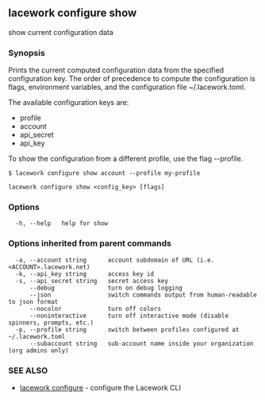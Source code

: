 ## lacework configure show

show current configuration data

### Synopsis

Prints the current computed configuration data from the specified configuration
key. The order of precedence to compute the configuration is flags, environment
variables, and the configuration file ~/.lacework.toml. 

The available configuration keys are:
* profile
* account
* api_secret
* api_key

To show the configuration from a different profile, use the flag --profile.

    $ lacework configure show account --profile my-profile

```
lacework configure show <config_key> [flags]
```

### Options

```
  -h, --help   help for show
```

### Options inherited from parent commands

```
  -a, --account string      account subdomain of URL (i.e. <ACCOUNT>.lacework.net)
  -k, --api_key string      access key id
  -s, --api_secret string   secret access key
      --debug               turn on debug logging
      --json                switch commands output from human-readable to json format
      --nocolor             turn off colors
      --noninteractive      turn off interactive mode (disable spinners, prompts, etc.)
  -p, --profile string      switch between profiles configured at ~/.lacework.toml
      --subaccount string   sub-account name inside your organization (org admins only)
```

### SEE ALSO

* [lacework configure](lacework_configure.md)	 - configure the Lacework CLI

